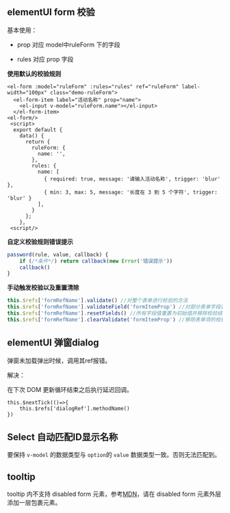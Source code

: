 ## elementUI form 校验

基本使用：

- prop 对应 model中ruleForm 下的字段

- rules 对应 prop 字段

**使用默认的校验规则**

```vue
<el-form :model="ruleForm" :rules="rules" ref="ruleForm" label-width="100px" class="demo-ruleForm">
  <el-form-item label="活动名称" prop="name">
    <el-input v-model="ruleForm.name"></el-input>
  </el-form-item>
<el-form/>
 <script>
  export default {
    data() {
      return {
        ruleForm: {
          name: '',
        },
        rules: {
          name: [
            { required: true, message: '请输入活动名称', trigger: 'blur' },
            { min: 3, max: 5, message: '长度在 3 到 5 个字符', trigger: 'blur' }
          ],
        }
      };
    },
 <script/>

```



**自定义校验规则错误提示**

```js
password(rule, value, callback) { 
	if (/*条件*/) return callback(new Error('错误提示'))
	callback()
}
```



**手动触发校验以及重置清除**

```js
this.$refs['formRefName'].validate() //对整个表单进行校验的方法
this.$refs['formRefName'].validateField('formItemProp') //对部分表单字段进行校验的方法
this.$refs['formRefName'].resetFields() //所有字段值重置为初始值并移除校验结果
this.$refs['formRefName'].clearValidate('formItemProp') //移除表单项的校验结果。不传值为移除所有
```

## elementUI 弹窗dialog

弹窗未加载弹出时候，调用其ref报错。

解决：

在下次 DOM 更新循环结束之后执行延迟回调。

```vue
this.$nextTick(()=>{
	this.$refs['dialogRef'].methodName()
})
```



## Select 自动匹配ID显示名称

要保持 `v-model` 的数据类型与 `option`的 `value`  数据类型一致。否则无法匹配到。

## tooltip 

tooltip 内不支持 disabled form 元素，参考[MDN](https://developer.mozilla.org/en-US/docs/Web/Events/mouseenter)，请在 disabled form 元素外层添加一层包裹元素。
